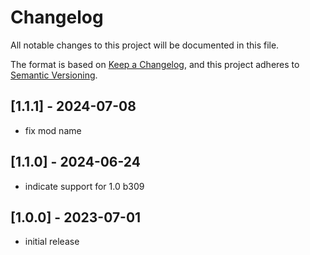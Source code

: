 # Changelog

All notable changes to this project will be documented in this file.

The format is based on [Keep a Changelog](https://keepachangelog.com/en/1.0.0/),
and this project adheres to [Semantic Versioning](https://semver.org/spec/v2.0.0.html).

## [1.1.1] - 2024-07-08

- fix mod name

## [1.1.0] - 2024-06-24

- indicate support for 1.0 b309

## [1.0.0] - 2023-07-01

- initial release
